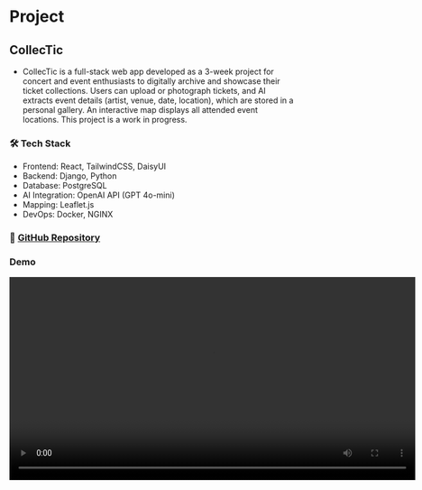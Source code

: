 # Project
## CollecTic
- CollecTic is a full-stack web app developed as a 3-week project for concert and event enthusiasts to digitally archive and showcase their ticket collections. Users can upload or photograph tickets, and AI extracts event details (artist, venue, date, location), which are stored in a personal gallery. An interactive map displays all attended event locations.
This project is a work in progress.
  
### 🛠 Tech Stack
- Frontend: React, TailwindCSS, DaisyUI
- Backend: Django, Python
- Database: PostgreSQL
- AI Integration: OpenAI API (GPT 4o-mini)
- Mapping: Leaflet.js
- DevOps: Docker, NGINX

### 🔗 [GitHub Repository](https://github.com/tognmar/collecticproject)

### Demo

<video width="720" controls>
  <source src="assets/videos/DemoCollecTic.mp4" type="video/mp4">
  Your browser does not support the video tag.
</video>




